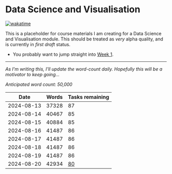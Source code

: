 # Data Science and Visualisation

[![wakatime](https://wakatime.com/badge/user/36bf122f-6a28-4b99-a221-4ae75be36620/project/353964d7-5f86-4ffe-8908-5c86f796865c.svg)](https://wakatime.com/badge/user/36bf122f-6a28-4b99-a221-4ae75be36620/project/353964d7-5f86-4ffe-8908-5c86f796865c)

This is a placeholder for course materials I am creating for a Data Science and
Visualisation module. This should be treated as _very_ alpha quality, and is
currently in _first draft_ status.

- You probably want to jump straight into [Week 1](01/1.0.md).

---

_As I'm writing this, I'll update the word-count daily. Hopefully this will be a
motivator to keep going..._

_Anticipated word count: 50,000_

| Date       | Words | Tasks remaining |
| ---------- | ----- | --------------- |
| 2024-08-13 | 37328 | 87              |
| 2024-08-14 | 40467 | 85              |
| 2024-08-15 | 40884 | 85              |
| 2024-08-16 | 41487 | 86              |
| 2024-08-17 | 41487 | 86              |
| 2024-08-18 | 41487 | 86              |
| 2024-08-19 | 41487 | 86              |
| 2024-08-20 | 42934 | [80](TODOS.md)  |
